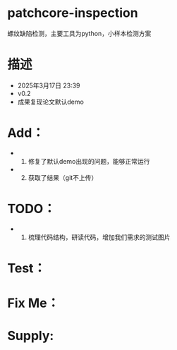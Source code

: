# patchcore-inspection
螺纹缺陷检测，主要工具为python，小样本检测方案 

# 描述
 - 2025年3月17日 23:39
 - v0.2
 - 成果复现论文默认demo

# Add： 
 - 1. 修复了默认demo出现的问题，能够正常运行
 - 2. 获取了结果（git不上传）

# TODO： 
 - 1. 梳理代码结构，研读代码，增加我们需求的测试图片

# Test： 

# Fix Me： 

# Supply: 
